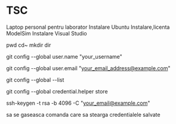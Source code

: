 # TSC

Laptop personal pentru laborator Instalare Ubuntu Instalare,licenta ModelSim Instalare Visual Studio

pwd cd~ mkdir dir

git config --global user.name "your_username"

git config --global user.email "your_email_address@example.com"

git config --global --list

git config --global credential.helper store

ssh-keygen -t rsa -b 4096 -C "your_email@example.com"

sa se gaseasca comanda care sa stearga credentialele salvate
